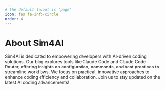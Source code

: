 ```yaml
---
# the default layout is 'page'
icon: fas fa-info-circle
order: 4
---
```



# About Sim4AI

Sim4AI is dedicated to empowering developers with AI-driven coding solutions. Our blog explores tools like Claude Code and Claude Code Router, offering insights on configuration, commands, and best practices to streamline workflows. We focus on practical, innovative approaches to enhance coding efficiency and collaboration. Join us to stay updated on the latest AI coding advancements!
